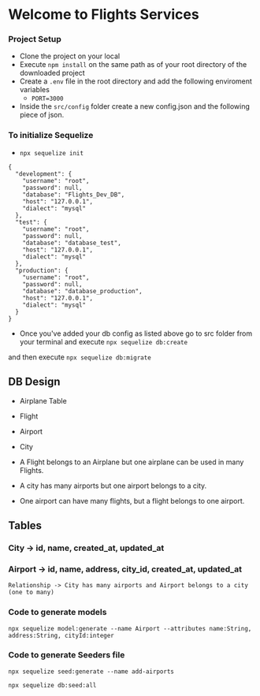 # Welcome to Flights Services

### Project Setup
- Clone the project on your local
- Execute `npm install` on the same path as of your root directory of the downloaded project
- Create a `.env` file in the root directory and add the following enviroment variables
    - `PORT=3000`
- Inside the `src/config` folder create a new config.json and the following piece of json.

### To initialize Sequelize 
- `npx sequelize init`

```
{
  "development": {
    "username": "root",
    "password": null,
    "database": "Flights_Dev_DB",
    "host": "127.0.0.1",
    "dialect": "mysql"
  },
  "test": {
    "username": "root",
    "password": null,
    "database": "database_test",
    "host": "127.0.0.1",
    "dialect": "mysql"
  },
  "production": {
    "username": "root",
    "password": null,
    "database": "database_production",
    "host": "127.0.0.1",
    "dialect": "mysql"
  }
}

```

- Once you've added your db config as listed above go to src folder from your terminal and execute `npx sequelize db:create`

and then execute `npx sequelize db:migrate`


## DB Design
 - Airplane Table
 - Flight
 - Airport
 - City

 - A Flight belongs to an Airplane but one airplane can be used in many Flights.
 - A city has many airports but one airport belongs to a city.
 - One airport can have many flights, but a flight belongs to one airport.

## Tables

### City -> id, name, created_at, updated_at
### Airport -> id, name, address, city_id, created_at, updated_at
    Relationship -> City has many airports and Airport belongs to a city (one to many)

### Code to generate models
```
npx sequelize model:generate --name Airport --attributes name:String, address:String, cityId:integer
```
### Code to generate Seeders file
```
npx sequelize seed:generate --name add-airports
```
```
npx sequelize db:seed:all
```